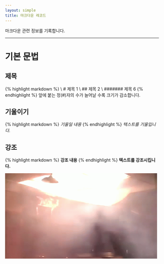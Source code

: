 ```yaml
---
layout: simple
title: 마크다운 레코드
---
```

마크다운 관련 정보를 기록합니다. 

---
# 기본 문법
## 제목
{% highlight markdown %}
\ # 제목 1
\ ## 제목 2
\ ####### 제목 6
{% endhighlight %}
앞에 붙는 정(#)자의 수가 늘어날 수록 크기가 감소합니다.

## 기울이기

{% highlight markdown %}
*기울일 내용*
{% endhighlight %}
*텍스트를 기울입니다.*

## 강조
{% highlight markdown %}
**강조 내용**
{% endhighlight %}
**텍스트를 강조시킵니다.**


![burst](/assets/img/burst.gif)